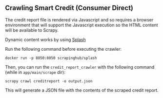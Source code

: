 ## Crawling Smart Credit (Consumer Direct)

The credit report file is rendered via Javascript and so requires a browser environment that will support
the Javascript execution so the HTML content will be available to Scrapy.

Dynamic content works by using [Splash](https://github.com/scrapy-plugins/scrapy-splash)

Run the following command before executing the crawler:

`docker run -p 8050:8050 scrapinghub/splash`

Then, you can run the `credit_report_crawler` with the following command 
(while in `app/main/scrape` dir): 

`scrapy crawl creditreport -o output.json`


This will generate a JSON file with the contents of the scraped credit report.